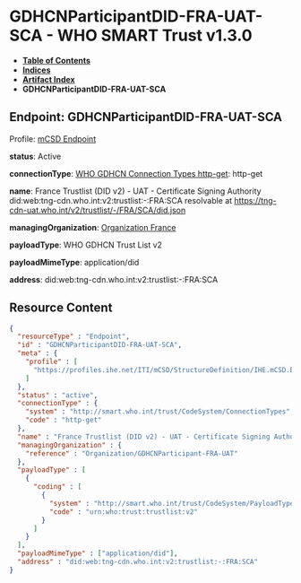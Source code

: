 # GDHCNParticipantDID-FRA-UAT-SCA - WHO SMART Trust v1.3.0

* [**Table of Contents**](toc.md)
* [**Indices**](indices.md)
* [**Artifact Index**](artifacts.md)
* **GDHCNParticipantDID-FRA-UAT-SCA**

## Endpoint: GDHCNParticipantDID-FRA-UAT-SCA

Profile: [mCSD Endpoint](https://profiles.ihe.net/ITI/mCSD/4.0.0/StructureDefinition-IHE.mCSD.Endpoint.html)

**status**: Active

**connectionType**: [WHO GDHCN Connection Types http-get](CodeSystem-ConnectionTypes.md#ConnectionTypes-http-get): http-get

**name**: France Trustlist (DID v2) - UAT - Certificate Signing Authority did:web:tng-cdn.who.int:v2:trustlist:-:FRA:SCA resolvable at https://tng-cdn-uat.who.int/v2/trustlist/-/FRA/SCA/did.json

**managingOrganization**: [Organization France](Organization-GDHCNParticipant-FRA-UAT.md)

**payloadType**: WHO GDHCN Trust List v2

**payloadMimeType**: application/did

**address**: did:web:tng-cdn.who.int:v2:trustlist:-:FRA:SCA



## Resource Content

```json
{
  "resourceType" : "Endpoint",
  "id" : "GDHCNParticipantDID-FRA-UAT-SCA",
  "meta" : {
    "profile" : [
      "https://profiles.ihe.net/ITI/mCSD/StructureDefinition/IHE.mCSD.Endpoint"
    ]
  },
  "status" : "active",
  "connectionType" : {
    "system" : "http://smart.who.int/trust/CodeSystem/ConnectionTypes",
    "code" : "http-get"
  },
  "name" : "France Trustlist (DID v2) - UAT - Certificate Signing Authority\ndid:web:tng-cdn.who.int:v2:trustlist:-:FRA:SCA\nresolvable at https://tng-cdn-uat.who.int/v2/trustlist/-/FRA/SCA/did.json",
  "managingOrganization" : {
    "reference" : "Organization/GDHCNParticipant-FRA-UAT"
  },
  "payloadType" : [
    {
      "coding" : [
        {
          "system" : "http://smart.who.int/trust/CodeSystem/PayloadTypes",
          "code" : "urn:who:trust:trustlist:v2"
        }
      ]
    }
  ],
  "payloadMimeType" : ["application/did"],
  "address" : "did:web:tng-cdn.who.int:v2:trustlist:-:FRA:SCA"
}

```
